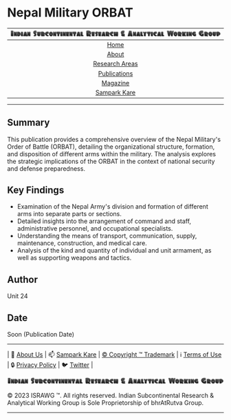 # Nepal Military ORBAT

| [![ISRAWG Logo](../../text_logo.png)](https://israwg.github.io/) |
| :-------------------------------------------------: |
| [Home](../../home.md) |
| [About](../../aboutus/about.md) |
| [Research Areas](../../aboutus/research.md) |
| [Publications](../publications.md) |
| [Magazine](../../magazine/magazine.md) |
| [Sampark Kare](../../aboutus/sampark.md) |

___

## Summary

This publication provides a comprehensive overview of the Nepal Military's Order of Battle (ORBAT), detailing the organizational structure, formation, and disposition of different arms within the military. The analysis explores the strategic implications of the ORBAT in the context of national security and defense preparedness.

## Key Findings

- Examination of the Nepal Army's division and formation of different arms into separate parts or sections.
- Detailed insights into the arrangement of command and staff, administrative personnel, and occupational specialists.
- Understanding the means of transport, communication, supply, maintenance, construction, and medical care.
- Analysis of the kind and quantity of individual and unit armament, as well as supporting weapons and tactics.

## Author

Unit 24

## Date

Soon (Publication Date)

___

| 📝 [About Us](../../aboutus/about.md) | 📫 [Sampark Kare](../../aboutus/sampark.md) | [© Copyright ™️ Trademark](../../aboutus/copyright&trademark.md) | ℹ️  [Terms of Use](../../aboutus/termsofuse.md) | 🔒 [Privacy Policy](../../aboutus/privacy&policy.md) | 🐦 [Twitter](https://twitter.com/israwg_) |

![Indian Subcontinental Research & Analytical Working Group (ISRAWG)](../../text_logo.png)

© 2023 ISRAWG ™️. All rights reserved. Indian Subcontinental Research & Analytical Working Group is Sole Proprietorship of bhrAtRutva Group.

___
